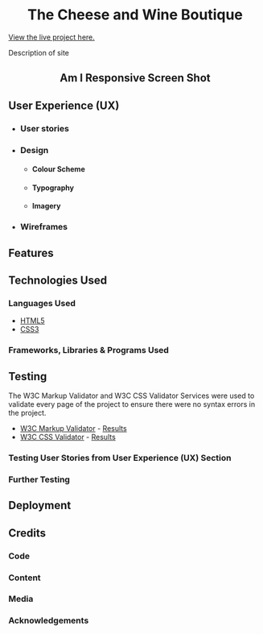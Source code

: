 <h1 align="center">The Cheese and Wine Boutique</h1>

[View the live project here.](https://the-cheese-and-wine-boutique.herokuapp.com/)

Description of site

<h2 align="center"><img src="">Am I Responsive Screen Shot</h2>

## User Experience (UX)

-   ### User stories

-   ### Design
    -   #### Colour Scheme
    -   #### Typography
    -   #### Imagery

*   ### Wireframes

## Features

## Technologies Used

### Languages Used

-   [HTML5](https://en.wikipedia.org/wiki/HTML5)
-   [CSS3](https://en.wikipedia.org/wiki/Cascading_Style_Sheets)

### Frameworks, Libraries & Programs Used

## Testing

The W3C Markup Validator and W3C CSS Validator Services were used to validate every page of the project to ensure there were no syntax errors in the project.

-   [W3C Markup Validator](https://jigsaw.w3.org/css-validator/#validate_by_input) - [Results]()
-   [W3C CSS Validator](https://jigsaw.w3.org/css-validator/#validate_by_input) - [Results]()

### Testing User Stories from User Experience (UX) Section

### Further Testing

## Deployment

## Credits

### Code

### Content

### Media

### Acknowledgements
